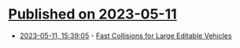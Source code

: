 # [Published on 2023-05-11](index.md)

* [2023-05-11, 15:39:05](https://lobste.rs/s/xut5ng/fast_collisions_for_large_editable) - [Fast Collisions for Large Editable Vehicles](https://brickadia.com/blog/devlog-4/)
